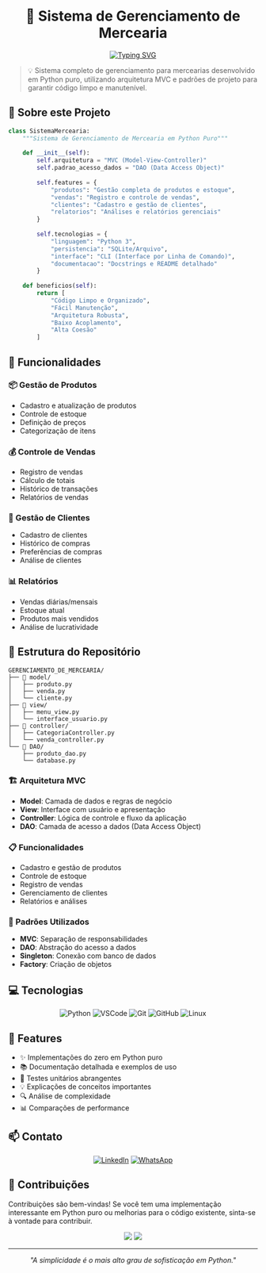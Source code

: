 # <div align="center">🐍 Sistema de Gerenciamento de Mercearia</div>

<div align="center">
  <a href="https://git.io/typing-svg">
    <img src="https://readme-typing-svg.demolab.com?font=Fira+Code&weight=600&size=24&pause=1000&color=2F81F7&center=true&vCenter=true&width=435&lines=Python+Puro+%7C+Arquitetura+MVC;Sistema+de+Mercearia;C%C3%B3digo+Limpo+%26+Organizado;Solu%C3%A7%C3%A3o+Completa" alt="Typing SVG" />
  </a>
</div>

> 💡 Sistema completo de gerenciamento para mercearias desenvolvido em Python puro, utilizando arquitetura MVC e padrões de projeto para garantir código limpo e manutenível.

## 🎯 Sobre este Projeto

```python
class SistemaMercearia:
    """Sistema de Gerenciamento de Mercearia em Python Puro"""
    
    def __init__(self):
        self.arquitetura = "MVC (Model-View-Controller)"
        self.padrao_acesso_dados = "DAO (Data Access Object)"
        
        self.features = {
            "produtos": "Gestão completa de produtos e estoque",
            "vendas": "Registro e controle de vendas",
            "clientes": "Cadastro e gestão de clientes",
            "relatorios": "Análises e relatórios gerenciais"
        }
        
        self.tecnologias = {
            "linguagem": "Python 3",
            "persistencia": "SQLite/Arquivo",
            "interface": "CLI (Interface por Linha de Comando)",
            "documentacao": "Docstrings e README detalhado"
        }
    
    def beneficios(self):
        return [
            "Código Limpo e Organizado",
            "Fácil Manutenção",
            "Arquitetura Robusta",
            "Baixo Acoplamento",
            "Alta Coesão"
        ]
```

## 🚀 Funcionalidades

### 📦 Gestão de Produtos
- Cadastro e atualização de produtos
- Controle de estoque
- Definição de preços
- Categorização de itens

### 💰 Controle de Vendas
- Registro de vendas
- Cálculo de totais
- Histórico de transações
- Relatórios de vendas

### 👥 Gestão de Clientes
- Cadastro de clientes
- Histórico de compras
- Preferências de compras
- Análise de clientes

### 📊 Relatórios
- Vendas diárias/mensais
- Estoque atual
- Produtos mais vendidos
- Análise de lucratividade

## 📂 Estrutura do Repositório

```plaintext
GERENCIAMENTO_DE_MERCEARIA/
├── 🔹 model/
│   ├── produto.py
│   ├── venda.py
│   └── cliente.py
├── 🔹 view/
│   ├── menu_view.py
│   └── interface_usuario.py
├── 🔹 controller/
│   ├── CategoriaController.py
│   └── venda_controller.py
└── 🔹 DAO/
    ├── produto_dao.py
    └── database.py
```

### 🏗️ Arquitetura MVC
- **Model**: Camada de dados e regras de negócio
- **View**: Interface com usuário e apresentação
- **Controller**: Lógica de controle e fluxo da aplicação
- **DAO**: Camada de acesso a dados (Data Access Object)

### 📋 Funcionalidades
- Cadastro e gestão de produtos
- Controle de estoque
- Registro de vendas
- Gerenciamento de clientes
- Relatórios e análises

### 🔧 Padrões Utilizados
- **MVC**: Separação de responsabilidades
- **DAO**: Abstração do acesso a dados
- **Singleton**: Conexão com banco de dados
- **Factory**: Criação de objetos

## 💻 Tecnologias

<div align="center">
  
![Python](https://img.shields.io/badge/Python-3776AB?style=for-the-badge&logo=python&logoColor=white)
![VSCode](https://img.shields.io/badge/VSCode-0078D4?style=for-the-badge&logo=visual%20studio%20code&logoColor=white)
![Git](https://img.shields.io/badge/GIT-E44C30?style=for-the-badge&logo=git&logoColor=white)
![GitHub](https://img.shields.io/badge/GitHub-100000?style=for-the-badge&logo=github&logoColor=white)
![Linux](https://img.shields.io/badge/Linux-FCC624?style=for-the-badge&logo=linux&logoColor=black)

</div>

## 🌟 Features

- ✨ Implementações do zero em Python puro
- 📚 Documentação detalhada e exemplos de uso
- 🧪 Testes unitários abrangentes
- 💡 Explicações de conceitos importantes
- 🔍 Análise de complexidade
- 📊 Comparações de performance

## 📫 Contato

<div align="center">
  
[![LinkedIn](https://img.shields.io/badge/LinkedIn-0077B5?style=for-the-badge&logo=linkedin&logoColor=white)](https://www.linkedin.com/in/josé-ferreira-9a659a242/)
[![WhatsApp](https://img.shields.io/badge/WhatsApp-25D366?style=for-the-badge&logo=whatsapp&logoColor=white)](https://api.whatsapp.com/send?phone=+5588993693516)

</div>

## 🤝 Contribuições

Contribuições são bem-vindas! Se você tem uma implementação interessante em Python puro ou melhorias para o código existente, sinta-se à vontade para contribuir.

<div align="center">
  <img src="https://forthebadge.com/images/badges/built-with-love.svg" />
  <img src="https://forthebadge.com/images/badges/made-with-python.svg" />
</div>

---
<p align="center">
  <i>"A simplicidade é o mais alto grau de sofisticação em Python."</i>
</p>